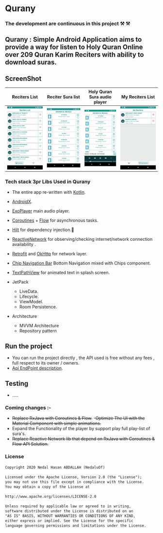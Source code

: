 # Qurany
### The development are continuous in this project ⚒️ ⚒️
## Qurany : Simple Android Application aims to provide a way for listen to Holy Quran Online over 209 Quran Karim Reciters with ability to download suras.

## ScreenShot

| Reciters List | Reciter Sura list | Holy Quran Sura audio player | My Reciters List |
| ------ | ----- | ------ | ----- |
| ![Reciters](/art/qurany1.png) | ![Suras](/art/qurany2.png) | ![Suraaudioplayer](/art/qurany3.png) | ![MyReciters](/art/qurany4.png) |


### Tech stack 3pr Libs Used in Qurany
* The entire app re-written with [Kotlin](https://kotlinlang.org/).
* [AndroidX](https://developer.android.com/jetpack/androidx).
* [ExoPlayer](https://github.com/google/ExoPlayer) main audio player. 
* [Coroutines](https://github.com/Kotlin/kotlinx.coroutines) + [Flow](https://kotlin.github.io/kotlinx.coroutines/kotlinx-coroutines-core/kotlinx.coroutines.flow/) for asynchronous tasks.
* [Hilt](https://developer.android.com/training/dependency-injection/hilt-android) for dependency injection.💉
* [ReactiveNetwork](https://github.com/pwittchen/ReactiveNetwork) for observing/checking internet/network connection availability . 
* [Retrofit](https://square.github.io/retrofit/) and [OkHttp](https://square.github.io/okhttp/) for network layer.
* [Chip Navigation Bar](https://github.com/ismaeldivita/chip-navigation-bar) Bottom Navigation mixed with Chips component.
* [TextPathView](https://github.com/totond/TextPathView) for animated text in splash screen.
* JetPack
  - LiveData.
  - Lifecycle.
  - ViewModel.
  - Room Persistence.
  
* Architecture
  - MVVM Architecture 
  - Repository pattern
  
## Run the project
* You can run the project directly , the API used is free without any fees , full  respect to its owner / owners.
* [Api EndPoint description](https://mp3quran.net/ar/api).

## Testing 
* .....

### Coming changes :-
 - ~~Replace RxJava with Coroutines & Flow.~~
 -~~Optimize The UI with the Material Component with simple animations.~~
 - Expand the Functionality of the player by support play full play-list of sura's.
 - ~~Replace Reactive Network lib that depend on RxJava with Coroutines & Flow API Solution.~~
 
 
 
 
 
### License

```
Copyright 2020 Nedal Hasan ABDALLAH (NedaluOf)

Licensed under the Apache License, Version 2.0 (the "License");
you may not use this file except in compliance with the License.
You may obtain a copy of the License at

http://www.apache.org/licenses/LICENSE-2.0

Unless required by applicable law or agreed to in writing,
software distributed under the License is distributed on an 
"AS IS" BASIS, WITHOUT WARRANTIES OR CONDITIONS OF ANY KIND,
either express or implied. See the License for the specific 
language governing permissions and limitations under the License.

```

